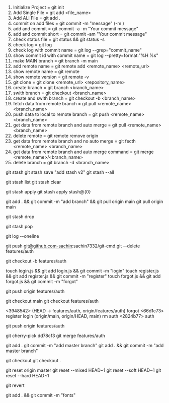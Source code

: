    <git add                     ::::      Add file contents to the index >
   <git am                      ::::      Apply a series of patches from a mailbox >
   <git archive                 ::::      Create an archive of files from a named tree >
   <git bisect                  ::::      Use binary search to find the commit that introduced a bug >
   <git branch                  ::::      List, create, or delete branches >
   <git bundle                  ::::      Move objects and refs by archive >
   <git checkout                ::::      Switch branches or restore working tree files >
   <git cherry-pick             ::::      Apply the changes introduced by some existing commits >
   <git citool                  ::::      Graphical alternative to git-commit >
   <git clean                   ::::      Remove untracked files from the working tree >
   <git clone                   ::::      Clone a repository into a new directory >
   <git commit                  ::::      Record changes to the repository >
   <git describe                ::::      Give an object a human readable name based on an available ref >
   <git diff                    ::::      Show changes between commits, commit and working tree, etc >
   <git fetch                   ::::      Download objects and refs from another repository >
   <git format-patch            ::::      Prepare patches for e-mail submission >
   <git gc                      ::::      Cleanup unnecessary files and optimize the local repository >
   <git gitk                    ::::      The Git repository browser >
   <git grep                    ::::      Print lines matching a pattern >
   <git gui                     ::::      A portable graphical interface to Git >
   <git init                    ::::      Create an empty Git repository or reinitialize an existing one >
   <git log                     ::::      Show commit logs >
   <git maintenance             ::::      Run tasks to optimize Git repository data >
   <git merge                   ::::      Join two or more development histories together >
   <git mv                      ::::      Move or rename a file, a directory, or a symlink >
   <git notes                   ::::      Add or inspect object notes >
   <git pull                    ::::      Fetch from and integrate with another repository or a local branch >
   <git push                    ::::      Update remote refs along with associated objects >
   <git range-diff              ::::      Compare two commit ranges (e.g. two versions of a branch) >
   <git rebase                  ::::      Reapply commits on top of another base tip >
   <git reset                   ::::      Reset current HEAD to the specified state >
   <git restore                 ::::      Restore working tree files >
   <git revert                  ::::      Revert some existing commits >
   <git rm                      ::::      Remove files from the working tree and from the index >
   <git scalar                  ::::      A tool for managing large Git repositories >
   <git shortlog                ::::      Summarize 'git log' output >
   <git show                    ::::      Show various types of objects >
   <sparse-checkout             ::::      Reduce your working tree to a subset of tracked files>
   <git stash                   ::::      Stash the changes in a dirty working directory away >
   <git status                  ::::      Show the working tree status >
   <git submodule               ::::      Initialize, update or inspect submodules >
   <git switch                  ::::      Switch branches>
   <git tag                     ::::      Create, list, delete or verify a tag object signed with GPG >
   <git worktree                ::::      Manage multiple working trees >




1. Initialize Project = git init
2. Add Single File = git add  <file_name>
3. Add ALl File = git add . 
4. commit on add files = git commit -m "message" (-m <Message>)
5. add and commit = git commit -a -m "Your commit message"
6. add and commit short = git commit -am "Your commit message"
7. check status file = git status   && git status -s
8. check log = git log
9. check log with commit name = git log --grep="commit_name"
10. show commit id with commit name = git log --pretty=format:"%H %s"
11. make MAIN branch =  git branch -m main
12. add remote name = git remote add <remote_name> <remote_url>
13. show remote name = git remote
14. show remote version = git remote -v
15. git clone = git clone <remote_url> <repository_name>
16. create branch = git branch <branch_name>
17. swith branch = git checkout <branch_name>
18. create and swith branch = git checkout -b <branch_name>
19. fetch data from remote branch = git pull <remote_name> <branch_name>
19. push data to local to remote branch = git push <remote_name> <branch_name>
20. get data from remote branch and auto merge = git pull <remote_name>  <branch_name>
21. delete remote = git remote remove origin
22. get data from remote branch and no auto merge = git fecth <remote_name>  <branch_name>
22. get data from remote branch and  auto merge command = git merge <remote_name>/<branch_name>
21. delete branch = git branch -d <branch_name>












git stash
git stash save "add stash v2"
git stash --all


git stash list
git stash clear

git stash apply
git stash apply stash@{0}



git add . && git commit -m "add branch" && git pull origin main
git pull origin main

git stash drop

git stash pop



git log --oneline


git push git@github.com-sachin:sachin7332/git-cmd.git --delete features/auth


git checkout -b features/auth        


touch login.js && git add login.js && git commit -m "login"
touch register.js && git add register.js && git commit -m "register"
touch forgot.js && git add forgot.js && git commit -m "forgot"

git push origin features/auth        


git checkout main
git checkout features/auth        



<COMMITS> 
<3948542> (HEAD -> features/auth, origin/features/auth) forgot
<66d1c73> register
<dd78cf3> login
<dd46c39> (origin/main, origin/HEAD, main) rm auth
<2824b77> auth




git push origin features/auth        


git cherry-pick dd78cf3
git merge features/auth   



git add .
git commit -m "add master branch"
git add . && git commit -m "add master branch"


git checkout
git checkout .


git reset origin master
git reset --mixed HEAD~1
git reset --soft HEAD~1
git reset --hard HEAD~1


git revert

git add . && git commit -m "fonts"
